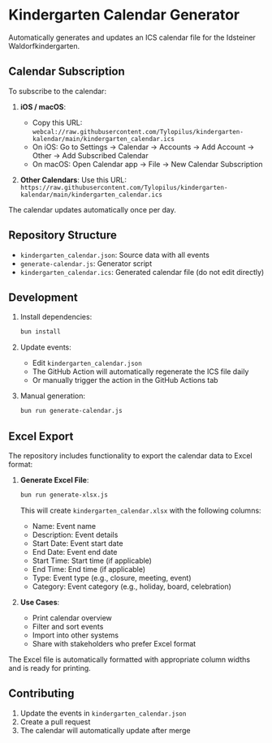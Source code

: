 # Kindergarten Calendar Generator

Automatically generates and updates an ICS calendar file for the Idsteiner Waldorfkindergarten.

## Calendar Subscription

To subscribe to the calendar:

1. **iOS / macOS**:
   - Copy this URL: `webcal://raw.githubusercontent.com/Tylopilus/kindergarten-kalendar/main/kindergarten_calendar.ics`
   - On iOS: Go to Settings → Calendar → Accounts → Add Account → Other → Add Subscribed Calendar
   - On macOS: Open Calendar app → File → New Calendar Subscription

2. **Other Calendars**:
   Use this URL: `https://raw.githubusercontent.com/Tylopilus/kindergarten-kalendar/main/kindergarten_calendar.ics`

The calendar updates automatically once per day.

## Repository Structure

- `kindergarten_calendar.json`: Source data with all events
- `generate-calendar.js`: Generator script
- `kindergarten_calendar.ics`: Generated calendar file (do not edit directly)

## Development

1. Install dependencies:
   ```bash
   bun install
   ```

2. Update events:
   - Edit `kindergarten_calendar.json`
   - The GitHub Action will automatically regenerate the ICS file daily
   - Or manually trigger the action in the GitHub Actions tab

3. Manual generation:
   ```bash
   bun run generate-calendar.js
   ```

## Excel Export

The repository includes functionality to export the calendar data to Excel format:

1. **Generate Excel File**:
   ```bash
   bun run generate-xlsx.js
   ```
   This will create `kindergarten_calendar.xlsx` with the following columns:
   - Name: Event name
   - Description: Event details
   - Start Date: Event start date
   - End Date: Event end date
   - Start Time: Start time (if applicable)
   - End Time: End time (if applicable)
   - Type: Event type (e.g., closure, meeting, event)
   - Category: Event category (e.g., holiday, board, celebration)

2. **Use Cases**:
   - Print calendar overview
   - Filter and sort events
   - Import into other systems
   - Share with stakeholders who prefer Excel format

The Excel file is automatically formatted with appropriate column widths and is ready for printing.

## Contributing

1. Update the events in `kindergarten_calendar.json`
2. Create a pull request
3. The calendar will automatically update after merge
